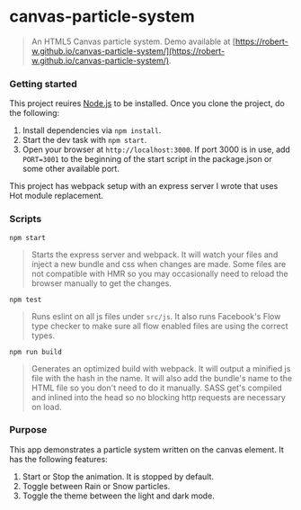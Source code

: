 # canvas-particle-system
> An HTML5 Canvas particle system. Demo available at [https://robert-w.github.io/canvas-particle-system/](https://robert-w.github.io/canvas-particle-system/).

### Getting started
This project reuires [Node.js](https://nodejs.org/en/) to be installed. Once you clone the project, do the following:

1. Install dependencies via `npm install`.
2. Start the dev task with `npm start`.
3. Open your browser at `http://localhost:3000`. If port 3000 is in use, add `PORT=3001` to the beginning of the start script in the package.json or some other available port.

This project has webpack setup with an express server I wrote that uses Hot module replacement.

### Scripts
`npm start`
> Starts the express server and webpack.  It will watch your files and inject a new bundle and css when changes are made. Some files are not compatible with HMR so you may occasionally need to reload the browser manually to get the changes.

`npm test`
> Runs eslint on all js files under `src/js`.  It also runs Facebook's Flow type checker to make sure all flow enabled files are using the correct types.

`npm run build`
> Generates an optimized build with webpack.  It will output a minified js file with the hash in the name. It will also add the bundle's name to the HTML file so you don't need to do it manually. SASS get's compiled and inlined into the head so no blocking http requests are necessary on load.

### Purpose
This app demonstrates a particle system written on the canvas element. It has the following features:

1. Start or Stop the animation. It is stopped by default.
2. Toggle between Rain or Snow particles.
3. Toggle the theme between the light and dark mode.
